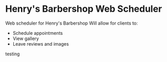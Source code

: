 # Henry's Barbershop Web Scheduler

Web scheduler for Henry's Barbershop
Will allow for clients to:

- Schedule appointments
- View gallery
- Leave reviews and images

testing
